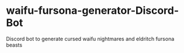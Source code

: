 # waifu-fursona-generator-Discord-Bot
Discord bot to generate cursed waifu nightmares and eldritch fursona beasts

